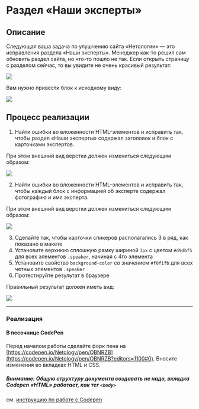# Раздел «Наши эксперты»

## Описание

Следующая ваша задача по улушчению сайта «Нетологии» &mdash; это исправления раздела «Наши эксперты».
Менеджер как-то решил сам обновить раздел сайта, но что-то пошло не так.
Если открыть страницу с разделом сейчас, то вы увидите не очень красивый результат:


![](https://netology-code.github.io/html-2-homeworks/sources/2-2/experts-before.jpg)

Вам нужно привести блок к исходному виду: 

![](https://netology-code.github.io/html-2-homeworks/sources/2-2/experts-after.jpg)

## Процесс реализации

1. Найти ошибки во вложенности HTML-элементов и исправить так, чтобы раздел «Наши эксперты» содержал заголовок и блок с карточками экспертов.
 
 При этом внешний вид верстки должен измениться следующим образом:

![](https://netology-code.github.io/html-2-homeworks/sources/2-2/experts-stage0.jpg)


2. Найти ошибки во вложенности HTML-элементов и исправить так, чтобы каждый блок с информацией об эксперте содержал фотографию и имя эксперта.
 
 При этом внешний вид верстки должен измениться следующим образом:

![](https://netology-code.github.io/html-2-homeworks/sources/2-2/experts-stage1.jpg)

3. Сделайте так, чтобы карточки спикеров располагались 3 в ряд, как показано в макете
4. Установите верхнюю сплошную рамку шириной `3px` с цветом `#d9dbf5` для всех элементов `.speaker`, начиная с 4го элемента
5. Установите свойство `background-color` со значением `#f0f1fb` для всех четных элементов `.speaker`
6. Протестируйте результат в браузере

Правильный результат должен иметь вид:
 
 ![](https://netology-code.github.io/html-2-homeworks/sources/2-2/experts-after.jpg)

---

### Реализация

#### В песочнице CodePen

Перед началом работы сделайте форк пена на [https://codepen.io/Netology/pen/OBNRZB](https://codepen.io/Netology/pen/OBNRZB?editors=1100#0). Вносите изменения во вкладках HTML и CSS.

##### Внимание: Общую структуру документа создавать не надо, вкладка Codepen «HTML» работает, как тег `<body>`
см. [инструкцию по работе с Codepen](https://netology-university.bitbucket.io/guides/wm/codepen-guide/)
